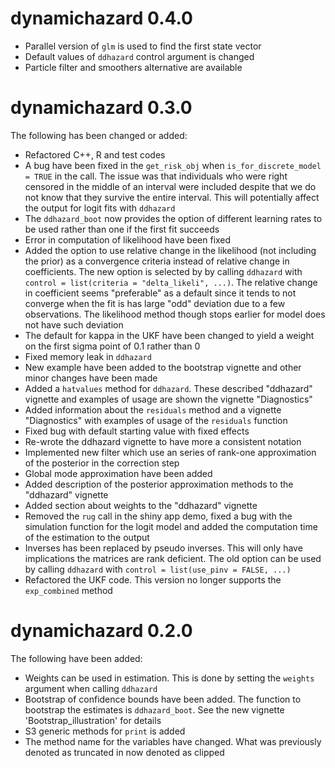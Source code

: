 # dynamichazard 0.4.0
* Parallel version of `glm` is used to find the first state vector
* Default values of `ddhazard` control argument is changed
* Particle filter and smoothers alternative are available

# dynamichazard 0.3.0
The following has been changed or added:

* Refactored C++, R and test codes
* A bug have been fixed in the `get_risk_obj` when `is_for_discrete_model = TRUE` in the call. The issue was that individuals who were right censored in the middle of an interval were included despite that we do not know that they survive the entire interval. This will potentially affect the output for logit fits with  `ddhazard`
* The `ddhazard_boot` now provides the option of different learning rates to be used rather than one if the first fit succeeds
* Error in computation of likelihood have been fixed
* Added the option to use relative change in the likelihood (not including the prior) as a convergence criteria instead of relative change in coefficients. The new option is selected by by calling `ddhazard` with `control = list(criteria = "delta_likeli", ...)`. The relative change in coefficient seems "preferable" as a default since it tends to not converge when the fit is has large "odd" deviation due to a few observations. The likelihood method though stops earlier for model does not have such deviation
* The default for kappa in the UKF have been changed to yield a weight on the first sigma point of 0.1 rather than 0
* Fixed memory leak in `ddhazard`
* New example have been added to the bootstrap vignette and other minor changes have been made
* Added a `hatvalues` method for `ddhazard`. These described "ddhazard" vignette and examples of usage are shown the vignette "Diagnostics"
* Added information about the `residuals` method and a vignette "Diagnostics" with examples of usage of the `residuals` function
* Fixed bug with default starting value with fixed effects
* Re-wrote the ddhazard vignette to have more a consistent notation
* Implemented new filter which use an series of rank-one approximation of the posterior in the correction step
* Global mode approximation have been added
* Added description of the posterior approximation methods to the "ddhazard" vignette
* Added section about weights to the "ddhazard" vignette
* Removed the `rug` call in the shiny app demo, fixed a bug with the simulation function for the logit model and added the computation time of the estimation to the output
* Inverses has been replaced by pseudo inverses. This will only have implications the matrices are rank deficient. The old option can be used by calling `ddhazard` with `control = list(use_pinv = FALSE, ...)`
* Refactored the UKF code. This version no longer supports the `exp_combined` method

# dynamichazard 0.2.0
The following have been added:

* Weights can be used in estimation. This is done by setting the `weights` argument when calling `ddhazard`
* Bootstrap of confidence bounds have been added. The function to bootstrap the estimates is `ddhazard_boot`. See the new vignette 'Bootstrap_illustration' for details
* S3 generic methods for `print` is added
* The method name for the variables have changed. What was previously denoted as truncated in now denoted as clipped
